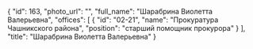 {
    "id": 163,
    "photo_url": "",
    "full_name": "Шарабрина Виолетта Валерьевна",
    "offices": [
        {
            "id": "02-21",
            "name": "Прокуратура Чашникского района",
            "position": "старший помощник прокурора"
        }
    ],
    "title": "Шарабрина Виолетта Валерьевна"
}